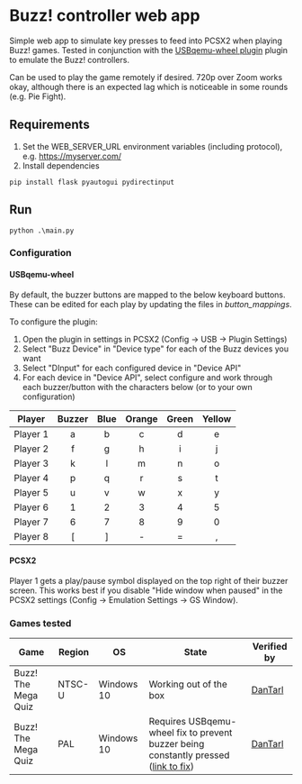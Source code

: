 # Buzz! controller web app
Simple web app to simulate key presses to feed into PCSX2 when playing Buzz! games. Tested in conjunction with the [USBqemu-wheel plugin](https://github.com/jackun/USBqemu-wheel) plugin to emulate the Buzz! controllers.

Can be used to play the game remotely if desired. 720p over Zoom works okay, although there is an expected lag which is noticeable in some rounds (e.g. Pie Fight).

## Requirements
1. Set the WEB_SERVER_URL environment variables (including protocol), e.g. https://myserver.com/
2. Install dependencies
```
pip install flask pyautogui pydirectinput
```

## Run
```
python .\main.py
```

### Configuration
#### USBqemu-wheel
By default, the buzzer buttons are mapped to the below keyboard buttons. These can be edited for each play by updating the files in *button_mappings*.

To configure the plugin:
1. Open the plugin in settings in PCSX2 (Config -> USB -> Plugin Settings)
2. Select "Buzz Device" in "Device type" for each of the Buzz devices you want
3. Select "DInput" for each configured device in "Device API"
4. For each device in "Device API", select configure and work through each buzzer/button with the characters below (or to your own configuration)

| Player   | Buzzer   | Blue   | Orange   | Green   | Yellow   |
| -------- | :------: | :----: | :------: | :-----: | :------: |
| Player 1 | a        | b      | c        | d       | e        |
| Player 2 | f        | g      | h        | i       | j        |
| Player 3 | k        | l      | m        | n       | o        |
| Player 4 | p        | q      | r        | s       | t        |
| Player 5 | u        | v      | w        | x       | y        |
| Player 6 | 1        | 2      | 3        | 4       | 5        |
| Player 7 | 6        | 7      | 8        | 9       | 0        |
| Player 8 | [        | ]      | -        | =       | ,        |

#### PCSX2
Player 1 gets a play/pause symbol displayed on the top right of their buzzer screen. This works best if you disable "Hide window when paused" in the PCSX2 settings (Config -> Emulation Settings -> GS Window).

### Games tested
| Game | Region | OS | State | Verified by |
| --- | --- | --- | --- | --- |
| Buzz! The Mega Quiz | NTSC-U | Windows 10 | Working out of the box | [DanTarl](https://github.com/DanTarl) |
| Buzz! The Mega Quiz | PAL | Windows 10 | Requires USBqemu-wheel fix to prevent buzzer being constantly pressed ([link to fix](https://github.com/jackun/USBqemu-wheel/issues/31#issuecomment-625177710)) | [DanTarl](https://github.com/DanTarl) |
